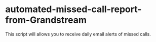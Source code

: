 # automated-missed-call-report-from-Grandstream
This script will allows you to receive daily email alerts of missed calls.

